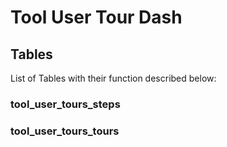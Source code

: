 # Tool User Tour Dash

## Tables

List of Tables with their function described below:

### tool_user_tours_steps

### tool_user_tours_tours
